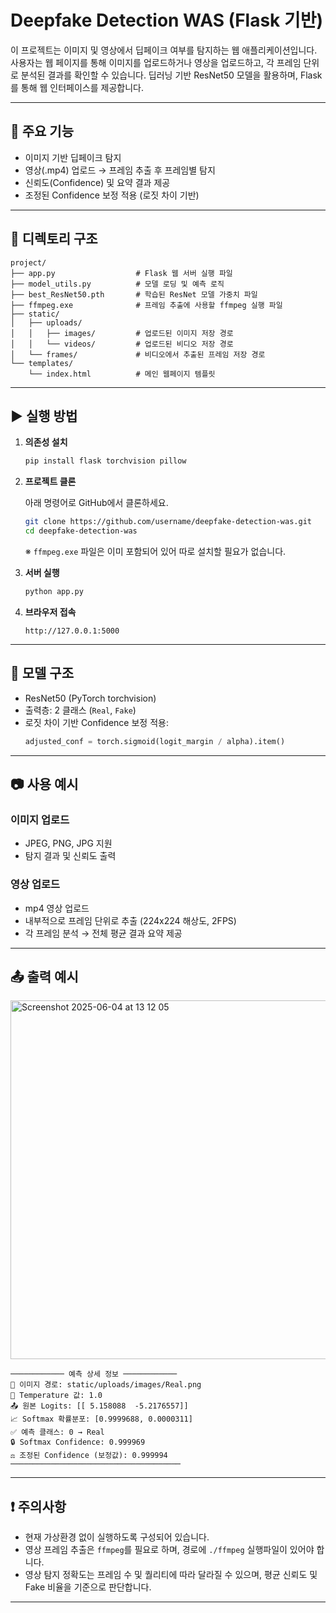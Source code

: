 # Deepfake Detection WAS (Flask 기반)

이 프로젝트는 이미지 및 영상에서 딥페이크 여부를 탐지하는 웹 애플리케이션입니다. 사용자는 웹 페이지를 통해 이미지를 업로드하거나 영상을 업로드하고, 각 프레임 단위로 분석된 결과를 확인할 수 있습니다. 딥러닝 기반 ResNet50 모델을 활용하며, Flask를 통해 웹 인터페이스를 제공합니다.

---

## 🔧 주요 기능

- 이미지 기반 딥페이크 탐지
- 영상(.mp4) 업로드 → 프레임 추출 후 프레임별 탐지
- 신뢰도(Confidence) 및 요약 결과 제공
- 조정된 Confidence 보정 적용 (로짓 차이 기반)

---

## 📁 디렉토리 구조

```
project/
├── app.py                  # Flask 웹 서버 실행 파일
├── model_utils.py          # 모델 로딩 및 예측 로직
├── best_ResNet50.pth       # 학습된 ResNet 모델 가중치 파일
├── ffmpeg.exe              # 프레임 추출에 사용할 ffmpeg 실행 파일
├── static/
│   ├── uploads/
│   │   ├── images/         # 업로드된 이미지 저장 경로
│   │   └── videos/         # 업로드된 비디오 저장 경로
│   └── frames/             # 비디오에서 추출된 프레임 저장 경로
└── templates/
    └── index.html          # 메인 웹페이지 템플릿
```

---

## ▶ 실행 방법

1. **의존성 설치**
    ```bash
    pip install flask torchvision pillow
    ```
    
2. **프로젝트 클론**

   아래 명령어로 GitHub에서 클론하세요.

   ```bash
   git clone https://github.com/username/deepfake-detection-was.git
   cd deepfake-detection-was
   ```

   ※ `ffmpeg.exe` 파일은 이미 포함되어 있어 따로 설치할 필요가 없습니다.

3. **서버 실행**

   ```bash
   python app.py
   ```

4. **브라우저 접속**

   ```
   http://127.0.0.1:5000
   ```

---

## 🧠 모델 구조

- ResNet50 (PyTorch torchvision)
- 출력층: 2 클래스 (`Real`, `Fake`)
- 로짓 차이 기반 Confidence 보정 적용:
    ```python
    adjusted_conf = torch.sigmoid(logit_margin / alpha).item()
    ```

---

## 📷 사용 예시

### 이미지 업로드
- JPEG, PNG, JPG 지원
- 탐지 결과 및 신뢰도 출력

### 영상 업로드
- mp4 영상 업로드
- 내부적으로 프레임 단위로 추출 (224x224 해상도, 2FPS)
- 각 프레임 분석 → 전체 평균 결과 요약 제공

---

## 📤 출력 예시

<img width="574" alt="Screenshot 2025-06-04 at 13 12 05" src="https://github.com/user-attachments/assets/de77e3a8-0516-4549-90e2-4a30f9003389" />


```text
──────────── 예측 상세 정보 ────────────
🔹 이미지 경로: static/uploads/images/Real.png
🔸 Temperature 값: 1.0
📤 원본 Logits: [[ 5.158088  -5.2176557]]
📈 Softmax 확률분포: [0.9999688, 0.0000311]
✅ 예측 클래스: 0 → Real
🔒 Softmax Confidence: 0.999969
⚖️ 조정된 Confidence (보정값): 0.999994
──────────────────────────────────────
```

---

## ❗ 주의사항

- 현재 가상환경 없이 실행하도록 구성되어 있습니다.
- 영상 프레임 추출은 `ffmpeg`를 필요로 하며, 경로에 `./ffmpeg` 실행파일이 있어야 합니다.
- 영상 탐지 정확도는 프레임 수 및 퀄리티에 따라 달라질 수 있으며, 평균 신뢰도 및 Fake 비율을 기준으로 판단합니다.

---
